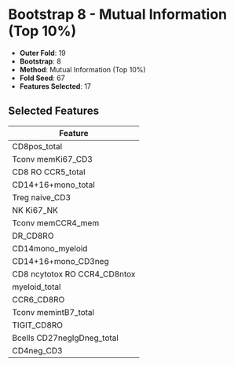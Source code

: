 # Bootstrap 8 - Mutual Information (Top 10%)

- **Outer Fold**: 19
- **Bootstrap**: 8
- **Method**: Mutual Information (Top 10%)
- **Fold Seed**: 67
- **Features Selected**: 17

## Selected Features

| Feature |
|---------|
| CD8pos_total |
| Tconv memKi67_CD3 |
| CD8 RO CCR5_total |
| CD14+16+mono_total |
| Treg naive_CD3 |
| NK Ki67_NK |
| Tconv memCCR4_mem |
| DR_CD8RO |
| CD14mono_myeloid |
| CD14+16+mono_CD3neg |
| CD8 ncytotox RO CCR4_CD8ntox |
| myeloid_total |
| CCR6_CD8RO |
| Tconv memintB7_total |
| TIGIT_CD8RO |
| Bcells CD27negIgDneg_total |
| CD4neg_CD3 |

